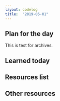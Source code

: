 ```yaml
---
layout: codelog
title:  "2019-05-01"
---
```


## Plan for the day

This is test for archives.

## Learned today

## Resources list

## Other resources